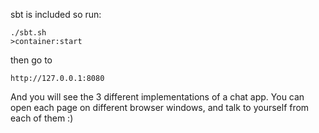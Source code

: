 sbt is included so run:


    ./sbt.sh
    >container:start

then go to

    http://127.0.0.1:8080

And you will see the 3 different implementations of a chat app. You can open each page on different browser windows, and talk to yourself from each of them :)
